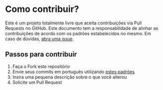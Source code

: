 # Como contribuir?
Este é um projeto totalmente livre que aceita contribuições via Pull Requests no GitHub. Este documento tem a responsabilidade de alinhar as contribuições de acordo com os padrões estabelecidos no mesmo. Em caso de dúvidas, [abra uma issue](https://github.com/iuricode/README-template/issues/new).

## Passos para contribuir
1. Faça o Fork este repositório
2. Envie seus commits em português utilizando [estes padrões](https://github.com/iuricode/padroes-de-commits) 
3. Insira uma pequena descrição sobre o que você alterou
4. Solicite um Pull Request
